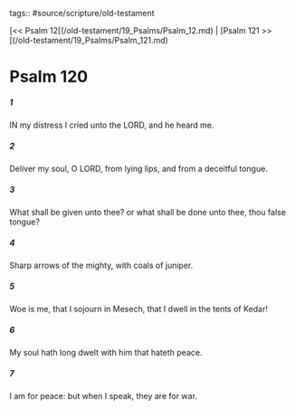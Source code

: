 tags:: #source/scripture/old-testament

[<< Psalm 12[(/old-testament/19_Psalms/Psalm_12.md) | [Psalm 121 >>[(/old-testament/19_Psalms/Psalm_121.md)

# Psalm 120

##### 1

IN my distress I cried unto the LORD, and he heard me.

##### 2

Deliver my soul, O LORD, from lying lips, and from a deceitful tongue.

##### 3

What shall be given unto thee? or what shall be done unto thee, thou false tongue?

##### 4

Sharp arrows of the mighty, with coals of juniper.

##### 5

Woe is me, that I sojourn in Mesech, that I dwell in the tents of Kedar!

##### 6

My soul hath long dwelt with him that hateth peace.

##### 7

I am for peace: but when I speak, they are for war.
